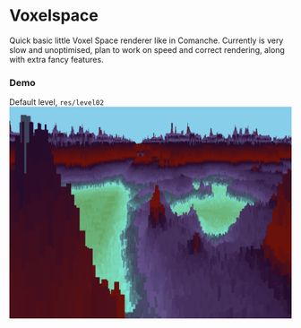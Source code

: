 # Voxelspace
Quick basic little Voxel Space renderer like in Comanche. Currently is very slow and unoptimised, plan to work on speed and correct rendering, along with extra fancy features.

### Demo
Default level, `res/level02`
![basic_demo](res/demo.png)
